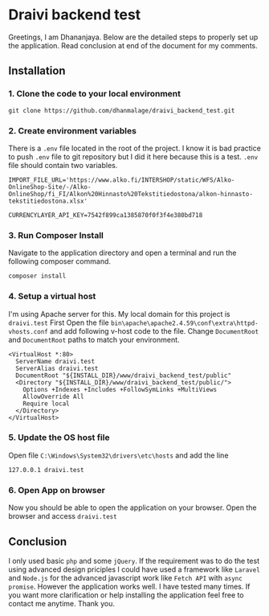 
# Draivi backend test

Greetings, I am Dhananjaya. Below are the detailed steps to properly set up the application. Read conclusion at end of the document for my comments.

## Installation

### 1. Clone the code to your local environment

```
git clone https://github.com/dhanmalage/draivi_backend_test.git
```
### 2. Create environment variables

There is a `.env` file located in the root of the project. I know it is bad practice to push `.env` file to git repository but I did it here because this is a test. `.env` file should contain two variables.

```
IMPORT_FILE_URL='https://www.alko.fi/INTERSHOP/static/WFS/Alko-OnlineShop-Site/-/Alko-OnlineShop/fi_FI/Alkon%20Hinnasto%20Tekstitiedostona/alkon-hinnasto-tekstitiedostona.xlsx'

CURRENCYLAYER_API_KEY=7542f899ca1385870f0f3f4e380bd718
```

### 3. Run Composer Install

Navigate to the application directory and open a terminal and run the following composer command. 
```
composer install
```

### 4. Setup a virtual host

I'm using Apache server for this. My local domain for this project is `draivi.test` First Open the file `bin\apache\apache2.4.59\conf\extra\httpd-vhosts.conf` and add following v-host code to the file. Change `DocumentRoot` and `DocumentRoot` paths to match your environment. 

```
<VirtualHost *:80>
  ServerName draivi.test
  ServerAlias draivi.test
  DocumentRoot "${INSTALL_DIR}/www/draivi_backend_test/public"
  <Directory "${INSTALL_DIR}/www/draivi_backend_test/public/">
    Options +Indexes +Includes +FollowSymLinks +MultiViews
    AllowOverride All
    Require local
  </Directory>
</VirtualHost>
```

### 5. Update the OS host file

Open file `C:\Windows\System32\drivers\etc\hosts` and add the line

```
127.0.0.1 draivi.test
```
### 6. Open App on browser

Now you should be able to open the application on your browser. Open the browser and access `draivi.test`

## Conclusion

I only used basic `php` and some `jQuery`. If the requirement was to do the test using advanced design priciples I could have used a framework like `Laravel` and `Node.js` for the advanced javascript work like `Fetch API` with `async` `promise`. However the application works well. I have tested many times. If you want more clarification or help installing the application feel free to contact me anytime. Thank you.